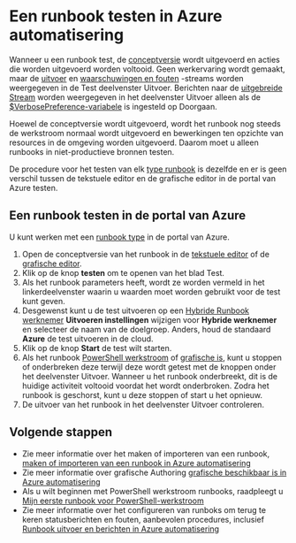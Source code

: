 <properties 
    pageTitle="Een runbook testen in Azure automatisering | Microsoft Azure"
    description="Voordat u een runbook in Azure automatisering publiceert, kunt u testen om ervoor te zorgen dat werkt zoals verwacht.  In dit artikel wordt beschreven hoe een runbook testen en de uitvoer te bekijken."
    services="automation"
    documentationCenter=""
    authors="mgoedtel"
    manager="jwhit"
    editor="tysonn" />
<tags 
    ms.service="automation"
    ms.devlang="na"
    ms.topic="article"
    ms.tgt_pltfrm="na"
    ms.workload="infrastructure-services"
    ms.date="09/12/2016"
    ms.author="magoedte;bwren" />

# <a name="testing-a-runbook-in-azure-automation"></a>Een runbook testen in Azure automatisering
Wanneer u een runbook test, de [conceptversie](automation-creating-importing-runbook.md#publishing-a-runbook) wordt uitgevoerd en acties die worden uitgevoerd worden voltooid. Geen werkervaring wordt gemaakt, maar de [uitvoer](automation-runbook-output-and-messages.md#output-stream) en [waarschuwingen en fouten](automation-runbook-output-and-messages.md#message-streams) -streams worden weergegeven in de Test deelvenster Uitvoer. Berichten naar de [uitgebreide Stream](automation-runbook-output-and-messages.md#message-streams) worden weergegeven in het deelvenster Uitvoer alleen als de [$VerbosePreference-variabele](automation-runbook-output-and-messages.md#preference-variables) is ingesteld op Doorgaan.

Hoewel de conceptversie wordt uitgevoerd, wordt het runbook nog steeds de werkstroom normaal wordt uitgevoerd en bewerkingen ten opzichte van resources in de omgeving worden uitgevoerd. Daarom moet u alleen runbooks in niet-productieve bronnen testen.

De procedure voor het testen van elk [type runbook](automation-runbook-types.md) is dezelfde en er is geen verschil tussen de tekstuele editor en de grafische editor in de portal van Azure testen.  


## <a name="to-test-a-runbook-in-the-azure-portal"></a>Een runbook testen in de portal van Azure

U kunt werken met een [runbook type](automation-runbook-types.md) in de portal van Azure.

1. Open de conceptversie van het runbook in de [tekstuele editor](automation-editing-a-runbook.md#Portal) of de [grafische editor](automation-graphical-authoring-intro.md).
2. Klik op de knop **testen** om te openen van het blad Test.
3. Als het runbook parameters heeft, wordt ze worden vermeld in het linkerdeelvenster waarin u waarden moet worden gebruikt voor de test kunt geven.
4. Desgewenst kunt u de test uitvoeren op een [Hybride Runbook werknemer](automation-hybrid-runbook-worker.md) **Uitvoeren instellingen** wijzigen voor **Hybride werknemer** en selecteer de naam van de doelgroep.  Anders, houd de standaard **Azure** de test uitvoeren in de cloud.
5. Klik op de knop **Start** de test wilt starten.
6. Als het runbook [PowerShell werkstroom](automation-runbook-types.md#powershell-workflow-runbooks) of [grafische is](automation-runbook-types.md#graphical-runbooks), kunt u stoppen of onderbreken deze terwijl deze wordt getest met de knoppen onder het deelvenster Uitvoer. Wanneer u het runbook onderbreekt, dit is de huidige activiteit voltooid voordat het wordt onderbroken. Zodra het runbook is geschorst, kunt u deze stoppen of start u het opnieuw.
7. De uitvoer van het runbook in het deelvenster Uitvoer controleren.


## <a name="next-steps"></a>Volgende stappen

- Zie meer informatie over het maken of importeren van een runbook, [maken of importeren van een runbook in Azure automatisering](automation-creating-importing-runbook.md)
- Zie meer informatie over grafische Authoring [grafische beschikbaar is in Azure automatisering](automation-graphical-authoring-intro.md)
- Als u wilt beginnen met PowerShell werkstroom runbooks, raadpleegt u [Mijn eerste runbook voor PowerShell-werkstroom](automation-first-runbook-textual.md)
- Zie meer informatie over het configureren van runboks om terug te keren statusberichten en fouten, aanbevolen procedures, inclusief [Runbook uitvoer en berichten in Azure automatisering](automation-runbook-output-and-messages.md)